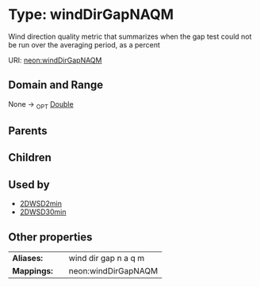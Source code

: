 
# Type: windDirGapNAQM


Wind direction quality metric that summarizes when the gap test could not be run over the averaging period, as a percent

URI: [neon:windDirGapNAQM](https://data.neonscience.org/windDirGapNAQM)


## Domain and Range

None ->  <sub>OPT</sub> [Double](types/Double.md)

## Parents


## Children


## Used by

 * [2DWSD2min](2DWSD2min.md)
 * [2DWSD30min](2DWSD30min.md)

## Other properties

|  |  |  |
| --- | --- | --- |
| **Aliases:** | | wind dir gap n a q m |
| **Mappings:** | | neon:windDirGapNAQM |

